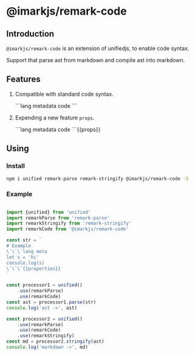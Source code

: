 # @imarkjs/remark-code

## Introduction

`@imarkjs/remark-code` is an extension of unifiedjs, to enable code syntax.

Support that parse ast from markdown and compile ast into markdown.

## Features

1. Compatible with standard code syntax.

    \`\`\`lang metadata 
    code 
    \`\`\`

2. Expending a new feature `props`.

    \`\`\`lang metadata 
    code 
    \`\`\`{{props}}

## Using

### Install

```bash
npm i unified remark-parse remark-stringify @imarkjs/remark-code -S
```

### Example

```javascript

import {unified} from 'unified'
import remarkParse from 'remark-parse'
import remarkStringify from 'remark-stringify'
import remarkCode from '@imarkjs/remark-code'

const str = `
# Example
\`\`\`lang meta
let s = 'hi'
console.log(s)
\`\`\`{{properties}}
`

const processor1 = unified()
    .use(remarkParse)
    .use(remarkCode)
const ast = processor1.parse(str)
console.log('ast ->', ast)

const processor2 = unified()
    .use(remarkParse)
    .use(remarkCode)
    .use(remarkStringify)
const md = processor2.stringify(ast)
console.log('markdown ->', md)

```
